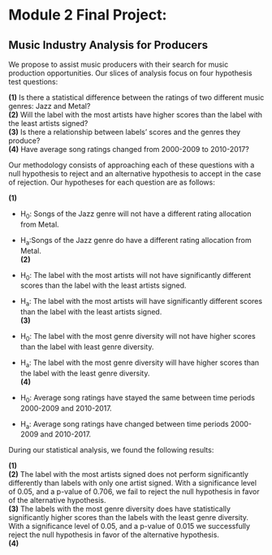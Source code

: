 # Module 2 Final Project: 
## Music Industry Analysis for Producers
We propose to assist music producers with their search for music production opportunities. Our slices of analysis focus on four hypothesis test questions:  

**(1)** Is there a statistical difference between the ratings of two different music genres: Jazz and Metal?  
**(2)** Will the label with the most artists have higher scores than the label with  the least artists signed?  
**(3)** Is there a relationship between labels’ scores and the genres they produce?  
**(4)** Have average song ratings changed from 2000-2009 to 2010-2017?  

Our methodology consists of approaching each of these questions with a null hypothesis to reject and an alternative hypothesis to accept in the case of rejection. Our hypotheses for each question are as follows:  

**(1)**

* H<sub>0</sub>: Songs of the Jazz genre will not have a different rating allocation from Metal.  
* H<sub>a</sub>:Songs of the Jazz genre do have a different rating allocation from Metal.  
**(2)**

* H<sub>0</sub>: The label with the most artists will not have significantly different scores than the label with the least artists signed.  
* H<sub>a</sub>: The label with the most artists will have significantly different scores than the label with the least artists signed.  
**(3)**

* H<sub>0</sub>: The label with the most genre diversity will not have higher scores than the label with least genre diversity.  
* H<sub>a</sub>: The label with the most genre diversity will have higher scores than the label with the least genre diversity.  
**(4)**

* H<sub>0</sub>: Average song ratings have stayed the same between time periods 2000-2009 and 2010-2017.  
* H<sub>a</sub>: Average song ratings have changed between time periods 2000-2009 and 2010-2017.  

During our statistical analysis, we found the following results:

**(1)**  
**(2)** The label with the most artists signed does not perform significantly differently than labels with only one artist signed. With a significance level of 0.05, and a p-value of 0.706, we fail to reject the null hypothesis in favor of the alternative hypothesis.  
**(3)** The labels with the most genre diversity does have statistically significantly higher scores than the labels with the least genre diversity. With a significance level of 0.05, and a p-value of 0.015 we successfully reject the null hypothesis in favor of the alternative hypothesis.  
**(4)** 
